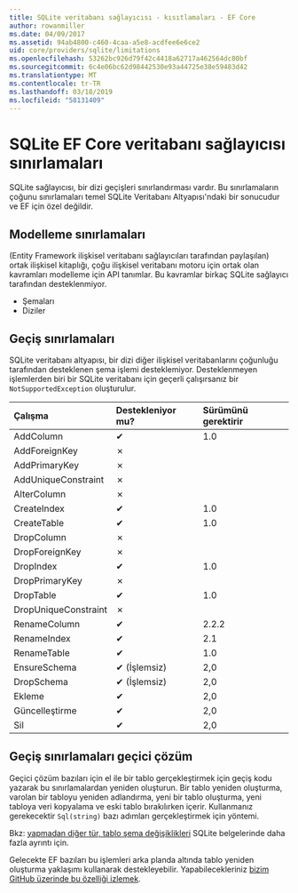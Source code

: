 ```yaml
---
title: SQLite veritabanı sağlayıcısı - kısıtlamaları - EF Core
author: rowanmiller
ms.date: 04/09/2017
ms.assetid: 94ab4800-c460-4caa-a5e8-acdfee6e6ce2
uid: core/providers/sqlite/limitations
ms.openlocfilehash: 53262bc926d79f42c4418a62717a462564dc80bf
ms.sourcegitcommit: 6c4e06bc62d98442530e93a44725e38e59483d42
ms.translationtype: MT
ms.contentlocale: tr-TR
ms.lasthandoff: 03/18/2019
ms.locfileid: "58131409"
---
```

# <a name="sqlite-ef-core-database-provider-limitations"></a>SQLite EF Core veritabanı sağlayıcısı sınırlamaları

SQLite sağlayıcısı, bir dizi geçişleri sınırlandırması vardır. Bu sınırlamaların çoğunu sınırlamaları temel SQLite Veritabanı Altyapısı'ndaki bir sonucudur ve EF için özel değildir.

## <a name="modeling-limitations"></a>Modelleme sınırlamaları

(Entity Framework ilişkisel veritabanı sağlayıcıları tarafından paylaşılan) ortak ilişkisel kitaplığı, çoğu ilişkisel veritabanı motoru için ortak olan kavramları modelleme için API tanımlar. Bu kavramlar birkaç SQLite sağlayıcı tarafından desteklenmiyor.

* Şemaları
* Diziler

## <a name="migrations-limitations"></a>Geçiş sınırlamaları

SQLite veritabanı altyapısı, bir dizi diğer ilişkisel veritabanlarını çoğunluğu tarafından desteklenen şema işlemi desteklemiyor. Desteklenmeyen işlemlerden biri bir SQLite veritabanı için geçerli çalışırsanız bir `NotSupportedException` oluşturulur.

| Çalışma            | Destekleniyor mu? | Sürümünü gerektirir |
|:---------------------|:-----------|:-----------------|
| AddColumn            | ✔          | 1.0              |
| AddForeignKey        | ✗          |                  |
| AddPrimaryKey        | ✗          |                  |
| AddUniqueConstraint  | ✗          |                  |
| AlterColumn          | ✗          |                  |
| CreateIndex          | ✔          | 1.0              |
| CreateTable          | ✔          | 1.0              |
| DropColumn           | ✗          |                  |
| DropForeignKey       | ✗          |                  |
| DropIndex            | ✔          | 1.0              |
| DropPrimaryKey       | ✗          |                  |
| DropTable            | ✔          | 1.0              |
| DropUniqueConstraint | ✗          |                  |
| RenameColumn         | ✔          | 2.2.2            |
| RenameIndex          | ✔          | 2.1              |
| RenameTable          | ✔          | 1.0              |
| EnsureSchema         | ✔ (İşlemsiz)  | 2,0              |
| DropSchema           | ✔ (İşlemsiz)  | 2,0              |
| Ekleme               | ✔          | 2,0              |
| Güncelleştirme               | ✔          | 2,0              |
| Sil               | ✔          | 2,0              |

## <a name="migrations-limitations-workaround"></a>Geçiş sınırlamaları geçici çözüm

Geçici çözüm bazıları için el ile bir tablo gerçekleştirmek için geçiş kodu yazarak bu sınırlamalardan yeniden oluşturun. Bir tablo yeniden oluşturma, varolan bir tabloyu yeniden adlandırma, yeni bir tablo oluşturma, yeni tabloya veri kopyalama ve eski tablo bırakılırken içerir. Kullanmanız gerekecektir `Sql(string)` bazı adımları gerçekleştirmek için yöntemi.

Bkz: [yapmadan diğer tür, tablo şema değişiklikleri](http://sqlite.org/lang_altertable.html#otheralter) SQLite belgelerinde daha fazla ayrıntı için.

Gelecekte EF bazıları bu işlemleri arka planda altında tablo yeniden oluşturma yaklaşımı kullanarak destekleyebilir. Yapabilecekleriniz [bizim GitHub üzerinde bu özelliği izlemek](https://github.com/aspnet/EntityFrameworkCore/issues/329).
